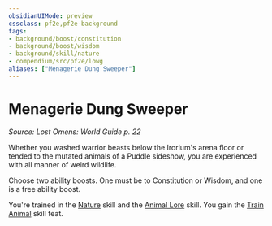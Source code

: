 ```yaml
---
obsidianUIMode: preview
cssclass: pf2e,pf2e-background
tags:
- background/boost/constitution
- background/boost/wisdom
- background/skill/nature
- compendium/src/pf2e/lowg
aliases: ["Menagerie Dung Sweeper"]
---
```

# Menagerie Dung Sweeper
*Source: Lost Omens: World Guide p. 22*  

Whether you washed warrior beasts below the Irorium's arena floor or tended to the mutated animals of a Puddle sideshow, you are experienced with all manner of weird wildlife.

Choose two ability boosts. One must be to Constitution or Wisdom, and one is a free ability boost.

You're trained in the [Nature](compendium/skills.md#Nature) skill and the [Animal Lore](compendium/skills.md#Lore) skill. You gain the [Train Animal](compendium/feats/train-animal.md) skill feat.